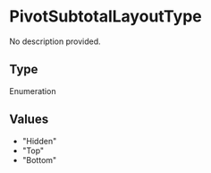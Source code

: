 # PivotSubtotalLayoutType

No description provided.

## Type

Enumeration

## Values

- "Hidden"
- "Top"
- "Bottom"
